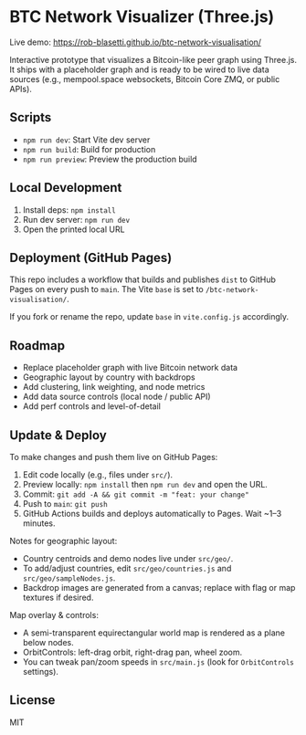 # BTC Network Visualizer (Three.js)

Live demo: https://rob-blasetti.github.io/btc-network-visualisation/

Interactive prototype that visualizes a Bitcoin-like peer graph using Three.js. It ships with a placeholder graph and is ready to be wired to live data sources (e.g., mempool.space websockets, Bitcoin Core ZMQ, or public APIs).

## Scripts

- `npm run dev`: Start Vite dev server
- `npm run build`: Build for production
- `npm run preview`: Preview the production build

## Local Development

1. Install deps: `npm install`
2. Run dev server: `npm run dev`
3. Open the printed local URL

## Deployment (GitHub Pages)

This repo includes a workflow that builds and publishes `dist` to GitHub Pages on every push to `main`. The Vite `base` is set to `/btc-network-visualisation/`.

If you fork or rename the repo, update `base` in `vite.config.js` accordingly.

## Roadmap

- Replace placeholder graph with live Bitcoin network data
- Geographic layout by country with backdrops
- Add clustering, link weighting, and node metrics
- Add data source controls (local node / public API)
- Add perf controls and level-of-detail

## Update & Deploy

To make changes and push them live on GitHub Pages:

1. Edit code locally (e.g., files under `src/`).
2. Preview locally: `npm install` then `npm run dev` and open the URL.
3. Commit: `git add -A && git commit -m "feat: your change"`
4. Push to `main`: `git push`
5. GitHub Actions builds and deploys automatically to Pages. Wait ~1–3 minutes.

Notes for geographic layout:
- Country centroids and demo nodes live under `src/geo/`.
- To add/adjust countries, edit `src/geo/countries.js` and `src/geo/sampleNodes.js`.
- Backdrop images are generated from a canvas; replace with flag or map textures if desired.

Map overlay & controls:
- A semi-transparent equirectangular world map is rendered as a plane below nodes.
- OrbitControls: left-drag orbit, right-drag pan, wheel zoom.
- You can tweak pan/zoom speeds in `src/main.js` (look for `OrbitControls` settings).

## License

MIT
